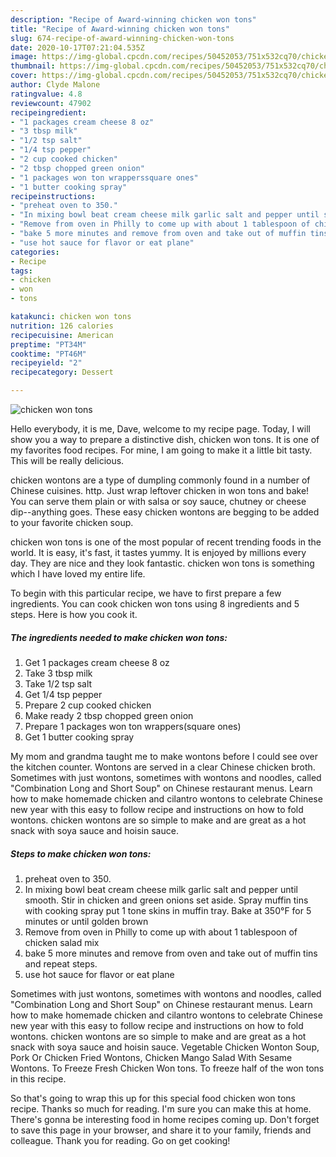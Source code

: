 ```yaml
---
description: "Recipe of Award-winning chicken won tons"
title: "Recipe of Award-winning chicken won tons"
slug: 674-recipe-of-award-winning-chicken-won-tons
date: 2020-10-17T07:21:04.535Z
image: https://img-global.cpcdn.com/recipes/50452053/751x532cq70/chicken-won-tons-recipe-main-photo.jpg
thumbnail: https://img-global.cpcdn.com/recipes/50452053/751x532cq70/chicken-won-tons-recipe-main-photo.jpg
cover: https://img-global.cpcdn.com/recipes/50452053/751x532cq70/chicken-won-tons-recipe-main-photo.jpg
author: Clyde Malone
ratingvalue: 4.8
reviewcount: 47902
recipeingredient:
- "1 packages cream cheese 8 oz"
- "3 tbsp milk"
- "1/2 tsp salt"
- "1/4 tsp pepper"
- "2 cup cooked chicken"
- "2 tbsp chopped green onion"
- "1 packages won ton wrapperssquare ones"
- "1 butter cooking spray"
recipeinstructions:
- "preheat oven to 350."
- "In mixing bowl beat cream cheese milk garlic salt and pepper until smooth. Stir in chicken and green onions set aside. Spray muffin tins with cooking spray put 1 tone skins in muffin tray. Bake at 350°F for 5 minutes or until golden brown"
- "Remove from oven in Philly to come up with about 1 tablespoon of chicken salad mix"
- "bake 5 more minutes and remove from oven and take out of muffin tins and repeat steps."
- "use hot sauce for flavor or eat plane"
categories:
- Recipe
tags:
- chicken
- won
- tons

katakunci: chicken won tons 
nutrition: 126 calories
recipecuisine: American
preptime: "PT34M"
cooktime: "PT46M"
recipeyield: "2"
recipecategory: Dessert

---
```



![chicken won tons](https://img-global.cpcdn.com/recipes/50452053/751x532cq70/chicken-won-tons-recipe-main-photo.jpg)

Hello everybody, it is me, Dave, welcome to my recipe page. Today, I will show you a way to prepare a distinctive dish, chicken won tons. It is one of my favorites food recipes. For mine, I am going to make it a little bit tasty. This will be really delicious.

chicken wontons are a type of dumpling commonly found in a number of Chinese cuisines. http. Just wrap leftover chicken in won tons and bake! You can serve them plain or with salsa or soy sauce, chutney or cheese dip--anything goes. These easy chicken wontons are begging to be added to your favorite chicken soup.

chicken won tons is one of the most popular of recent trending foods in the world. It is easy, it's fast, it tastes yummy. It is enjoyed by millions every day. They are nice and they look fantastic. chicken won tons is something which I have loved my entire life.


To begin with this particular recipe, we have to first prepare a few ingredients. You can cook chicken won tons using 8 ingredients and 5 steps. Here is how you cook it.

<!--inarticleads1-->

##### The ingredients needed to make chicken won tons:

1. Get 1 packages cream cheese 8 oz
1. Take 3 tbsp milk
1. Take 1/2 tsp salt
1. Get 1/4 tsp pepper
1. Prepare 2 cup cooked chicken
1. Make ready 2 tbsp chopped green onion
1. Prepare 1 packages won ton wrappers(square ones)
1. Get 1 butter cooking spray


My mom and grandma taught me to make wontons before I could see over the kitchen counter. Wontons are served in a clear Chinese chicken broth. Sometimes with just wontons, sometimes with wontons and noodles, called &#34;Combination Long and Short Soup&#34; on Chinese restaurant menus. Learn how to make homemade chicken and cilantro wontons to celebrate Chinese new year with this easy to follow recipe and instructions on how to fold wontons. chicken wontons are so simple to make and are great as a hot snack with soya sauce and hoisin sauce. 

<!--inarticleads2-->

##### Steps to make chicken won tons:

1. preheat oven to 350.
1. In mixing bowl beat cream cheese milk garlic salt and pepper until smooth. Stir in chicken and green onions set aside. Spray muffin tins with cooking spray put 1 tone skins in muffin tray. Bake at 350°F for 5 minutes or until golden brown
1. Remove from oven in Philly to come up with about 1 tablespoon of chicken salad mix
1. bake 5 more minutes and remove from oven and take out of muffin tins and repeat steps.
1. use hot sauce for flavor or eat plane


Sometimes with just wontons, sometimes with wontons and noodles, called &#34;Combination Long and Short Soup&#34; on Chinese restaurant menus. Learn how to make homemade chicken and cilantro wontons to celebrate Chinese new year with this easy to follow recipe and instructions on how to fold wontons. chicken wontons are so simple to make and are great as a hot snack with soya sauce and hoisin sauce. Vegetable Chicken Wonton Soup, Pork Or Chicken Fried Wontons, Chicken Mango Salad With Sesame Wontons. To Freeze Fresh Chicken Won tons. To freeze half of the won tons in this recipe. 

So that's going to wrap this up for this special food chicken won tons recipe. Thanks so much for reading. I'm sure you can make this at home. There's gonna be interesting food in home recipes coming up. Don't forget to save this page in your browser, and share it to your family, friends and colleague. Thank you for reading. Go on get cooking!
